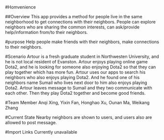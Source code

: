 #Homvenience

##Overview
This app provides a method for people live in the same neighborhood to get connections with their neighbors. People can explore neighbors who are sharing the common interests, can ask/provide help/information from/to their neighbors.

#purpose
Help people make friends with their neighbors, make connections to their neighbors.

#Scenario
Artour is a fresh graduate student in Northwesten University, and he is not local resident of Evanston. Artour enjoys playing online game Dota2, and he is looking for someone also enjoying Dota2 so that they can play together which has more fun. Artour uses our apps to search his neighbors who also enjoys playing Dota2. And he found one of his neighbors name Sumail who lives next door to him also enjoys playing Dota2. Artour leaves message to Sumail and they two communicate with each other. Then they play Dota2 together and become good friends.

#Team Member
Anqi Xing, Yixin Fan, Honghao Xu, Ounan Ma, Weikang Zhang 

#Current State
Nearby neighbors are shown to users, and users also are allowed to post message.

#Import Links
Currently unavailable 


